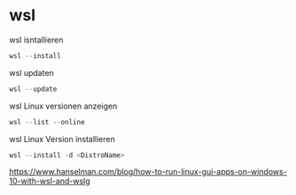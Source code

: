 # wsl

wsl isntallieren
```powershell
wsl --install
```

wsl updaten
```powershell
wsl --update
```

wsl Linux versionen anzeigen
```powershell
wsl --list --online
```

wsl Linux Version installieren
```powershell
wsl --install -d <DistroName>
```

  
https://www.hanselman.com/blog/how-to-run-linux-gui-apps-on-windows-10-with-wsl-and-wslg
  
